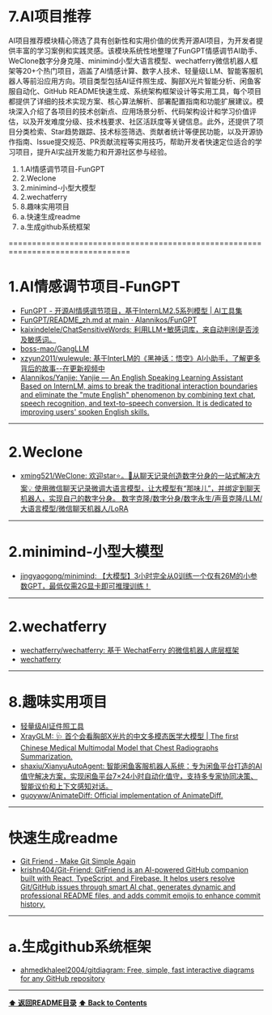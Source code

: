 # 7.AI项目推荐

AI项目推荐模块精心筛选了具有创新性和实用价值的优秀开源AI项目，为开发者提供丰富的学习案例和实践灵感。该模块系统性地整理了FunGPT情感调节AI助手、WeClone数字分身克隆、minimind小型大语言模型、wechatferry微信机器人框架等20+个热门项目，涵盖了AI情感计算、数字人技术、轻量级LLM、智能客服机器人等前沿应用方向。项目类型包括AI证件照生成、胸部X光片智能分析、闲鱼客服自动化、GitHub README快速生成、系统架构框架设计等实用工具，每个项目都提供了详细的技术实现方案、核心算法解析、部署配置指南和功能扩展建议。模块深入介绍了各项目的技术创新点、应用场景分析、代码架构设计和学习价值评估，以及开发难度分级、技术栈要求、社区活跃度等关键信息。此外，还提供了项目分类检索、Star趋势跟踪、技术标签筛选、贡献者统计等便民功能，以及开源协作指南、Issue提交规范、PR贡献流程等实用技巧，帮助开发者快速定位适合的学习项目，提升AI实战开发能力和开源社区参与经验。

1. 1.AI情感调节项目-FunGPT
2. 2.Weclone
3. 2.minimind-小型大模型
4. 2.wechatferry
5. 8.趣味实用项目
6. a.快速生成readme
7. a.生成github系统框架

================================================================================

# 1.AI情感调节项目-FunGPT

- [FunGPT - 开源AI情感调节项目，基于InternLM2.5系列模型 | AI工具集](https://ai-bot.cn/fungpt/)
- [FunGPT/README_zh.md at main · Alannikos/FunGPT](https://github.com/Alannikos/FunGPT/blob/main/README_zh.md)
- [kaixindelele/ChatSensitiveWords: 利用LLM+敏感词库，来自动判别是否涉及敏感词。](https://github.com/kaixindelele/ChatSensitiveWords/)
- [boss-mao/GangLLM](https://github.com/boss-mao/GangLLM)
- [xzyun2011/wulewule: 基于InterLM的《黑神话：悟空》AI小助手，了解更多背后的故事--在更新视频中](https://github.com/xzyun2011/wulewule)
- [Alannikos/Yanjie: Yanjie — An English Speaking Learning Assistant Based on InternLM, aims to break the traditional interaction boundaries and eliminate the "mute English" phenomenon by combining text chat, speech recognition, and text-to-speech conversion. It is dedicated to improving users' spoken English skills.](https://github.com/Alannikos/Yanjie)

------------------------------------------------------------

# 2.Weclone

- [xming521/WeClone: 欢迎star⭐。🚀从聊天记录创造数字分身的一站式解决方案💡 使用微信聊天记录微调大语言模型，让大模型有“那味儿”，并绑定到聊天机器人，实现自己的数字分身。 数字克隆/数字分身/数字永生/声音克隆/LLM/大语言模型/微信聊天机器人/LoRA](https://github.com/xming521/WeClone)

------------------------------------------------------------

# 2.minimind-小型大模型

- [jingyaogong/minimind: 【大模型】3小时完全从0训练一个仅有26M的小参数GPT，最低仅需2G显卡即可推理训练！](https://github.com/jingyaogong/minimind)

------------------------------------------------------------

# 2.wechatferry

- [wechatferry/wechatferry: 基于 WechatFerry 的微信机器人底层框架](https://github.com/wechatferry/wechatferry)
- [wechatferry](https://wcferry.netlify.app/)

------------------------------------------------------------

# 8.趣味实用项目

- [轻量级AI证件照工具](https://github.com/Zeyi-Lin/HivisionIDPhotos)
- [XrayGLM: 🩺 首个会看胸部X光片的中文多模态医学大模型 | The first Chinese Medical Multimodal Model that Chest Radiographs Summarization.](https://github.com/WangRongsheng/XrayGLM)
- [shaxiu/XianyuAutoAgent: 智能闲鱼客服机器人系统：专为闲鱼平台打造的AI值守解决方案，实现闲鱼平台7×24小时自动化值守，支持多专家协同决策、智能议价和上下文感知对话。](https://github.com/shaxiu/XianyuAutoAgent)
- [guoyww/AnimateDiff: Official implementation of AnimateDiff.](https://github.com/guoyww/AnimateDiff)

------------------------------------------------------------

# 快速生成readme

- [Git Friend - Make Git Simple Again](https://www.gitfriend.xyz/?utm_source=ai-bot.cn)
- [krishn404/Git-Friend: GitFriend is an AI-powered GitHub companion built with React, TypeScript, and Firebase. It helps users resolve Git/GitHub issues through smart AI chat, generates dynamic and professional README files, and adds commit emojis to enhance commit history.](https://github.com/krishn404/Git-Friend)

------------------------------------------------------------

# a.生成github系统框架

- [ahmedkhaleel2004/gitdiagram: Free, simple, fast interactive diagrams for any GitHub repository](https://github.com/ahmedkhaleel2004/gitdiagram)

------------------------------------------------------------

**[⬆ 返回README目录](../README.md#目录)**
**[⬆ Back to Contents](../README-EN.md#contents)**
